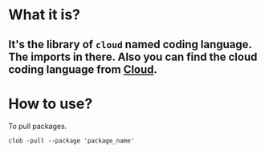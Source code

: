 # What it is?

It's the library of `cloud` named coding language. The imports in there. Also you can find the cloud coding language from [Cloud](https://github.com/aqwozsky/Cloud).
---------------
# How to use?

To pull packages.

`clob -pull --package 'package_name'`
